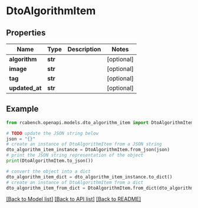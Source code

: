 # DtoAlgorithmItem


## Properties

Name | Type | Description | Notes
------------ | ------------- | ------------- | -------------
**algorithm** | **str** |  | [optional] 
**image** | **str** |  | [optional] 
**tag** | **str** |  | [optional] 
**updated_at** | **str** |  | [optional] 

## Example

```python
from rcabench.openapi.models.dto_algorithm_item import DtoAlgorithmItem

# TODO update the JSON string below
json = "{}"
# create an instance of DtoAlgorithmItem from a JSON string
dto_algorithm_item_instance = DtoAlgorithmItem.from_json(json)
# print the JSON string representation of the object
print(DtoAlgorithmItem.to_json())

# convert the object into a dict
dto_algorithm_item_dict = dto_algorithm_item_instance.to_dict()
# create an instance of DtoAlgorithmItem from a dict
dto_algorithm_item_from_dict = DtoAlgorithmItem.from_dict(dto_algorithm_item_dict)
```
[[Back to Model list]](../README.md#documentation-for-models) [[Back to API list]](../README.md#documentation-for-api-endpoints) [[Back to README]](../README.md)


